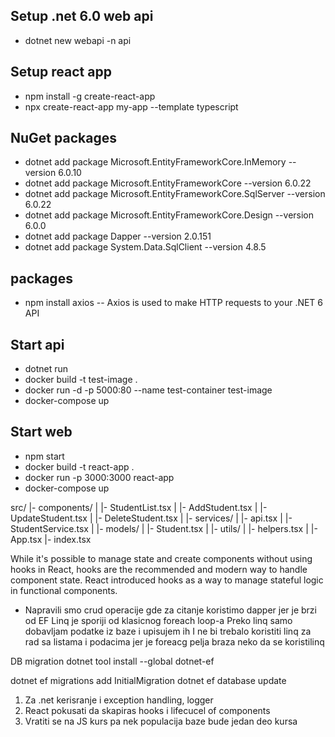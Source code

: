 ## Setup .net 6.0 web api
   - dotnet new webapi -n api

## Setup react app
   - npm install -g create-react-app
   - npx create-react-app my-app --template typescript

## NuGet packages
   - dotnet add package Microsoft.EntityFrameworkCore.InMemory --version 6.0.10
   - dotnet add package Microsoft.EntityFrameworkCore --version 6.0.22
   - dotnet add package Microsoft.EntityFrameworkCore.SqlServer --version 6.0.22
   - dotnet add package Microsoft.EntityFrameworkCore.Design --version 6.0.0
   - dotnet add package Dapper --version 2.0.151
   - dotnet add package System.Data.SqlClient --version 4.8.5
   

## packages
   - npm install axios  -- Axios is used to make HTTP requests to your .NET 6 API

## Start api
   - dotnet run
   - docker build -t test-image .
   - docker run -d -p 5000:80 --name test-container test-image
   - docker-compose up

## Start web
   - npm start
   - docker build -t react-app .
   - docker run -p 3000:3000 react-app
   - docker-compose up


src/
  |- components/
  |   |- StudentList.tsx
  |   |- AddStudent.tsx
  |   |- UpdateStudent.tsx
  |   |- DeleteStudent.tsx
  |
  |- services/
  |   |- api.tsx
  |   |- StudentService.tsx
  |
  |- models/
  |   |- Student.tsx
  |
  |- utils/
  |   |- helpers.tsx
  |
  |- App.tsx
  |- index.tsx


While it's possible to manage state and create components without using hooks in React, hooks are the recommended and modern way to handle component state. React introduced hooks as a way to manage stateful logic in functional components.

- Napravili smo crud operacije gde za citanje koristimo dapper jer je brzi od EF
Linq je sporiji od klasicnog foreach loop-a
Preko linq samo dobavljam podatke iz baze i upisujem ih
I ne bi trebalo koristiti linq za rad sa listama i podacima jer je foreacg pelja braza neko da se koristilinq

DB migration
dotnet tool install --global dotnet-ef

dotnet ef migrations add InitialMigration
dotnet ef database update





1. Za .net kerisranje i exception handling, logger
2. React pokusati da skapiras hooks i lifecucel of components
3. Vratiti se na JS kurs pa nek populacija baze bude jedan deo kursa